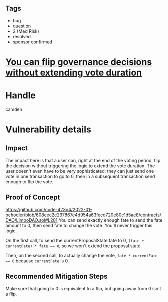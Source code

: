 ## Tags

- bug
- question
- 2 (Med Risk)
- resolved
- sponsor confirmed

# [You can flip governance decisions without extending vote duration](https://github.com/code-423n4/2022-01-behodler-findings/issues/106) 

# Handle

camden


# Vulnerability details

## Impact
The impact here is that a user can, right at the end of the voting period, flip the decision without triggering the logic to extend the vote duration. The user doesn't even have to be very sophisticated: they can just send one vote in one transaction to go to 0, then in a subsequent transaction send enough to flip the vote.

## Proof of Concept
https://github.com/code-423n4/2022-01-behodler/blob/608cec2e297867e4d954a63fecd720e80c1d5ae8/contracts/DAO/LimboDAO.sol#L281
You can send exactly enough fate to send the fate amount to 0, then send fate to change the vote. You'll never trigger this logic.

On the first call, to send the currentProposalState.fate to 0, `(fate + currentFate) * fate == 0`, so we won't extend the proposal state.

Then, on the second call, to actually change the vote, `fate * currentFate == 0` because `currentFate` is 0. 

## Recommended Mitigation Steps
Make sure that going to 0 is equivalent to a flip, but going away from 0 isn't a flip.

